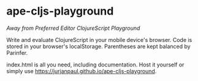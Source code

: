 # ape-cljs-playground
*Away from Preferred Editor ClojureScript Playground*

Write and evaluate ClojureScript in your mobile device's browser.
Code is stored in your browser's localStorage. Parentheses are kept balanced by Parinfer.

index.html is all you need, including documentation.
Host it yourself or simply use https://jurjanpaul.github.io/ape-cljs-playground.
